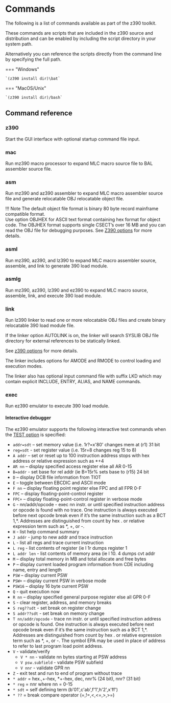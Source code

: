 # Commands

The following is a list of commands available as part of the z390 toolkit.

These commands are scripts that are included in the z390 source and distribution
and can be enabled by including the script directory in your system path.

Alternatively you can reference the scripts directly from the command line by
specifying the full path.

=== "Windows"

    `(z390 install dir)\bat`

=== "MacOS/Unix"
        
    `(z390 install dir)/bash`


## Command reference

### z390

Start the GUI interface with optional startup command file input.

### mac

Run mz390 macro processor to expand MLC macro source file to BAL assembler source file. 

### asm

Run mz390 and az390 assembler to expand MLC macro assembler source file and 
generate relocatable OBJ relocatable object file.  

!!! Note 
    The default object file format is binary 80 byte record mainframe compatible 
    format.  
    Use option OBJHEX for ASCII text format containing hex format for object 
    code.  The OBJHEX format supports single CSECT’s over 16 MB and you can read 
    the OBJ file for debugging purposes. 
    See [Z390 options](z390_options.md) for more details.
    
### asml 

Run mz390, az390, and lz390 to expand MLC macro assembler source, assemble, and 
link to generate 390 load module.

###	asmlg

Run mz390, az390, lz390 and ez390 to expand MLC macro source, assemble, link, 
and execute 390 load module.

### link

Run lz390 linker to read one or more relocatable OBJ files and create binary 
relocatable 390 load module file.  

If the linker option AUTOLINK is on, the linker will search SYSLIB OBJ file 
directory for external references to be statically linked. 

See [z390 options](z390_options.md) for more details. 

The linker includes options for AMODE and RMODE to control loading and execution 
modes.  

The linker also has optional input command file with suffix LKD which may 
contain explicit INCLUDE, ENTRY, ALIAS, and NAME commands.  

### exec

Run ez390 emulator to execute 390 load module. 

#### Interactive debugger

The ez390 emulator supports the following interactive test commands when the 
[TEST option](z390_options.md) is specified:

* `addr=sdt` – set memory value  (i.e. 1r?=x'80' changes mem at (r1) 31 bit
* `reg=sdt` - set register value (i.e. 15r=8 changes reg 15 to 8)
* `A addr` – set or reset up to 100 instruction address stops with hex address or relative expression such as *+4
* `AR nn` – display specified access register else all AR 0-15
* `B=addr` - set base for rel addr (ie B=15r% sets base to (r15) 24 bit
* `D` – display DCB file information from TIOT
* `E` – toggle between EBCDIC and ASCII mode
* `F nn` – display floating point register else FPC and all FPR 0-F
* `FPC` – display floating-point-control register
* `FPC+` – display floating-point-control register in verbose mode
* `G` - nn/addr/opcode - exec nn instr. or until specified instruction address or opcode is found with no trace.  One instruction is always executed before next opcode break even if it’s the same instruction such as a BCT 1,*.  Addresses are distinguished from count by hex . or relative expression term such as *, +, or -.
* `H`  -  list help command summary
* `J addr` -  jump to new addr and trace instruction
* `L`  - list all regs and trace current instruction
* `L reg` - list contents of register (ie l 1r dumps register 1
* `L addr len` - list contents of memory area (ie l 10. 4 dumps cvt addr
* `M` – display total memory in MB and total allocate and free bytes 
* `P` – display current loaded program information from CDE including name, entry and length
* `PSW` – display current PSW
* `PSW+` – display current PSW in verbose mode
* `PSW16` – display 16 byte current PSW
* `Q` - quit execution now
* `R nn` – display specified general purpose register else all GPR 0-F
* `S`  - clear register, address, and memory breaks
* `S reg??sdt`  - set break on register change
* `S addr??sdt` - set break on memory change
* `T nn/addr/opcode` - trace nn instr. or until specified instruction address or opcode is found.  One instruction is always executed before next opcode break even if it’s the same instruction such as a BCT 1,*.  Addresses are distinguished from count by hex . or relative expression term such as *, +, or -.  The symbol EPA may be used in place of address to refer to last program load point address.
* `V` - validate/verify
    * `V * nn` - validate nn bytes starting at PSW address
    * `V psw.subfield` - validate PSW subfield
    * `V nnr` - validate GPR nn
* `Z`  - exit test and run to end of program without trace
* `* addr` = hex.,+-hex, *+-hex, dec, nnr% (24 bit), nnr? (31 bit)
* `* reg` = nnr where nn = 0-15
* `* sdt` = self defining term (b'01',c'ab',f'1',h'2',x'ff')
* `* ??` = break compare operator (=,!=,<,<=,>,>=)

